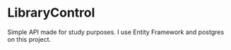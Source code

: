 # LibraryControl

Simple API made for study purposes. I use Entity Framework and postgres on this project.
